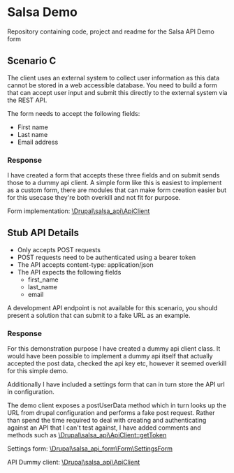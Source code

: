 # Salsa Demo
Repository containing code, project and readme for the Salsa API Demo form

## Scenario C
The client uses an external system to collect user information as this data cannot be stored in a web accessible database.
You need to build a form that can accept user input and submit this directly to the external system via the REST API.

The form needs to accept the following fields:
* First name
* Last name
* Email address

### Response
I have created a form that accepts these three fields and on submit sends those to a dummy api client.
A simple form like this is easiest to implement as a custom form, there are modules that can make form creation easier
but for this usecase they're both overkill and not fit for purpose.

Form implementation: [\Drupal\salsa_api\ApiClient](blob/main/web/modules/salsa_api_form/src/Form/ApiForm.php)

## Stub API Details
* Only accepts POST requests
* POST requests need to be authenticated using a bearer token
* The API accepts content-type: application/json
* The API expects the following fields
  * first_name
  * last_name
  * email

A development API endpoint is not available for this scenario, you should present a solution that can submit to a fake URL as an example.

### Response
For this demonstration purpose I have created a dummy api client class. It would have been possible to implement a dummy api itself that actually
accepted the post data, checked the api key etc, however it seemed overkill for this simple demo.

Additionally I have included a settings form that can in turn store the API url in configuration.

The demo client exposes a postUserData method which in turn looks up the URL from drupal configuration and performs a fake post request. 
Rather than spend the time required to deal with creating and authenticating against an API that I can't test against, I have added comments and methods such as 
[\Drupal\salsa_api\ApiClient::getToken](blob/5dc05271e09c208661e2f32b1b69b0991d553c55/web/modules/salsa_api/src/ApiClient.php#L63)

Settings form: [\Drupal\salsa_api_form\Form\SettingsForm](https://github.com/thursdaybw/salsa-demo/blob/e321ec84e131cc65897bc66fd746990dff00832f/web/modules/salsa_api/src/SettingsForm.php#L13)

API Dummy client: [\Drupal\salsa_api\ApiClient](blob/5dc05271e09c208661e2f32b1b69b0991d553c55/web/modules/salsa_api/src/ApiClient.php)
